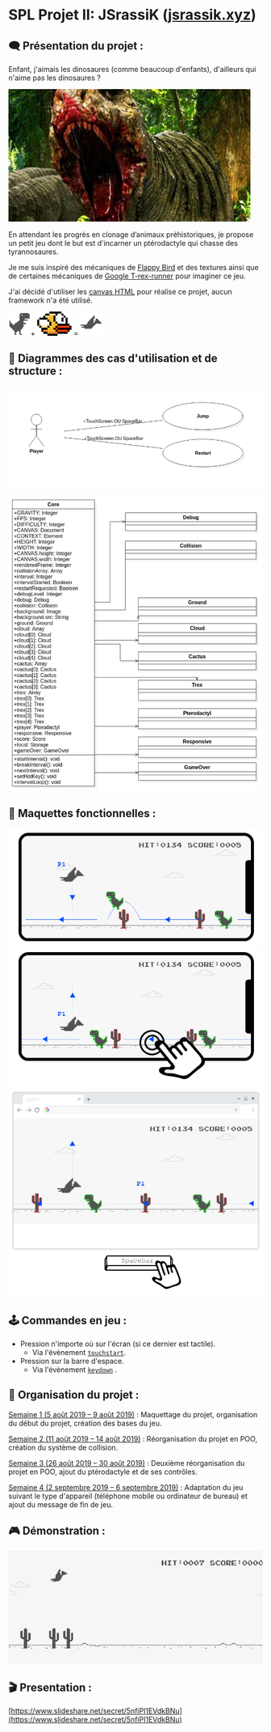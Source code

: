 # SPL Projet II: JSrassiK ([jsrassik.xyz](http://www.jsrassik.xyz/))

## 🗨️ Présentation du projet :

Enfant, j'aimais les dinosaures (comme beaucoup d'enfants), d'ailleurs qui n'aime pas les dinosaures ?

![](./conception/readme/kindtrex.jpg)

En attendant les progrès en clonage d’animaux préhistoriques, je propose un petit jeu dont le but est d'incarner un ptérodactyle qui chasse des tyrannosaures.

Je me suis inspiré des mécaniques de [Flappy Bird](https://flappybird.io/) et des textures ainsi que de certaines mécaniques de [Google T-rex-runner](chrome://dino/) pour imaginer ce jeu.

J'ai décidé d'utiliser les [canvas HTML](https://developer.mozilla.org/fr/docs/Web/HTML/Element/canvas) pour réalise ce projet, aucun framework n'a été utilisé.

  ![](./conception/mockup/trex.png)+ ![](./conception/mockup/flapybird.png) = ![](./conception/mockup/pterodactyl.gif)  

## 📃 Diagrammes des cas d'utilisation et de structure :

![](./conception/uml/usecase.png)

![](./conception/uml/structure.png)

## 📐 Maquettes fonctionnelles :

![](./conception/mockup/mobile1.png)
![](./conception/mockup/mobile2.png)
![](./conception/mockup/desktop1.png)

## 🕹️ Commandes en jeu :

* Pression n'importe où sur l'écran (si ce dernier est tactile).
  * Via l'évènement [`touchstart`](https://developer.mozilla.org/fr/docs/Web/Guide/DOM/Events/Touch_events).
* Pression sur la barre d'espace.
  * Via l'évènement [`keydown`](https://developer.mozilla.org/fr/docs/Web/API/KeyboardEvent) .

## 🚧 Organisation du projet :

[Semaine 1 (5 août 2019 – 9 août 2019)](https://gitlab.com/Florian-A/JSrassiK/-/milestones/1) : Maquettage du projet, organisation du début du projet, création des bases du jeu.

[Semaine 2 (11 août 2019 – 14 août 2019)](https://gitlab.com/Florian-A/JSrassiK/-/milestones/2) : Réorganisation du projet en POO, création du système de collision.

[Semaine 3 (26 août 2019 – 30 août 2019)](https://gitlab.com/Florian-A/JSrassiK/-/milestones/3) : Deuxième réorganisation du projet en POO, ajout du ptérodactyle et de ses contrôles.

[Semaine 4 (2 septembre 2019 – 6 septembre 2019)](https://gitlab.com/Florian-A/JSrassiK/-/milestones/4) : Adaptation du jeu suivant le type d'appareil (téléphone mobile ou ordinateur de bureau) et ajout du message de fin de jeu.

## 🎮 Démonstration :

![](./conception/readme/demo.gif)

## 🎬 Presentation :

[https://www.slideshare.net/secret/5nfiPI1EVdkBNu](https://www.slideshare.net/secret/5nfiPI1EVdkBNu)
